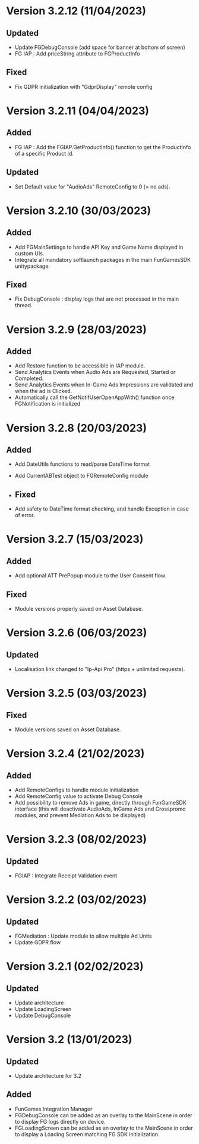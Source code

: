 # Version 3.2.12 (11/04/2023)

## Updated

* Update FGDebugConsole (add space for banner at bottom of screen)
* FG IAP : Add priceString attribute to FGProductInfo

## Fixed

* Fix GDPR initialization with "GdprDisplay" remote config

# Version 3.2.11 (04/04/2023)

## Added

* FG IAP : Add the FGIAP.GetProductInfo() function to get the ProductInfo of a specific Product Id.

## Updated

* Set Default value for "AudioAds" RemoteConfig to 0 (= no ads).

# Version 3.2.10 (30/03/2023)

## Added

* Add FGMainSettings to handle API Key and Game Name displayed in custom UIs.
* Integrate all mandatory softlaunch packages in the main FunGamesSDK unitypackage.

## Fixed

* Fix DebugConsole : display logs that are not processed in the main thread.

# Version 3.2.9 (28/03/2023)

## Added

* Add Restore function to be accessible in IAP module.
* Send Analytics Events when Audio Ads are Requested, Started or Completed.
* Send Analytics Events when In-Game Ads Impressions are validated and when the ad is Clicked.
* Automatically call the GetNotifUserOpenAppWith() function once FGNotification is initialized

# Version 3.2.8 (20/03/2023)

## Added

* Add DateUtils functions to read/parse DateTime format
* Add CurrentABTest object to FGRemoteConfig module

* ## Fixed

* Add safety to DateTime format checking, and handle Exception in case of error.

# Version 3.2.7 (15/03/2023)

## Added

* Add optional ATT PrePopup module to the User Consent flow.

## Fixed

* Module versions properly saved on Asset Database.

# Version 3.2.6 (06/03/2023)

## Updated

* Localisation link changed to "Ip-Api Pro" (https + unlimited requests).

# Version 3.2.5 (03/03/2023)

## Fixed

* Module versions saved on Asset Database.

# Version 3.2.4 (21/02/2023)

## Added

* Add RemoteConfigs to handle module initialization
* Add RemoteConfig value to activate Debug Console
* Add possibility to remove Ads in game, directly through FunGameSDK interface (this will deactivate AudioAds, InGame
  Ads and Crosspromo modules, and prevent Mediation Ads to be displayed)

# Version 3.2.3 (08/02/2023)

## Updated

* FGIAP : Integrate Receipt Validation event

# Version 3.2.2 (03/02/2023)

## Updated

* FGMediation : Update module to allow multiple Ad Units
* Update GDPR flow

# Version 3.2.1 (02/02/2023)

## Updated

* Update architecture
* Update LoadingScreen
* Update DebugConsole

# Version 3.2 (13/01/2023)

## Updated

* Update architecture for 3.2

## Added

* FunGames Integration Manager
* FGDebugConsole can be added as an overlay to the MainScene in order to display FG logs directly on device.
* FGLoadingScreen can be added as an overlay to the MainScene in order to display a Loading Screen matching FG SDK
  initialization.